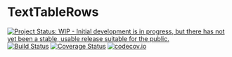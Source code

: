 # TextTableRows

[![Project Status: WIP - Initial development is in progress, but there has not yet been a stable, usable release suitable for the public.](http://www.repostatus.org/badges/latest/wip.svg)](http://www.repostatus.org/#wip)
[![Build Status](https://travis-ci.org/tpapp/TextTableRows.jl.svg?branch=master)](https://travis-ci.org/tpapp/TextTableRows.jl)
[![Coverage Status](https://coveralls.io/repos/tpapp/TextTableRows.jl/badge.svg?branch=master&service=github)](https://coveralls.io/github/tpapp/TextTableRows.jl?branch=master)
[![codecov.io](http://codecov.io/github/tpapp/TextTableRows.jl/coverage.svg?branch=master)](http://codecov.io/github/tpapp/TextTableRows.jl?branch=master)
